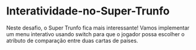 # Interatividade-no-Super-Trunfo
Neste desafio, o Super Trunfo fica mais interessante! Vamos implementar um menu interativo usando switch para que o jogador possa escolher o atributo de comparação entre duas cartas de países. 
